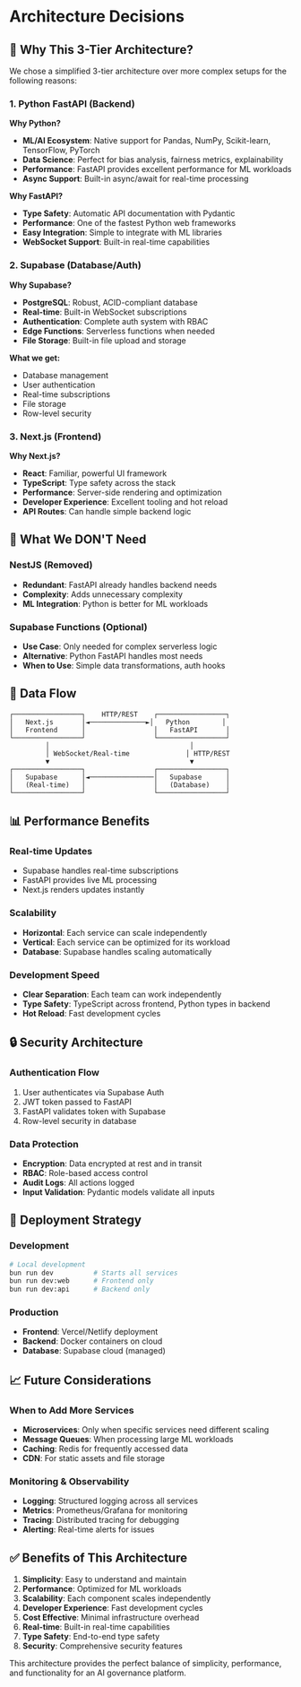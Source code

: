 # Architecture Decisions

## 🎯 **Why This 3-Tier Architecture?**

We chose a simplified 3-tier architecture over more complex setups for the following reasons:

### **1. Python FastAPI (Backend)**
**Why Python?**
- **ML/AI Ecosystem**: Native support for Pandas, NumPy, Scikit-learn, TensorFlow, PyTorch
- **Data Science**: Perfect for bias analysis, fairness metrics, explainability
- **Performance**: FastAPI provides excellent performance for ML workloads
- **Async Support**: Built-in async/await for real-time processing

**Why FastAPI?**
- **Type Safety**: Automatic API documentation with Pydantic
- **Performance**: One of the fastest Python web frameworks
- **Easy Integration**: Simple to integrate with ML libraries
- **WebSocket Support**: Built-in real-time capabilities

### **2. Supabase (Database/Auth)**
**Why Supabase?**
- **PostgreSQL**: Robust, ACID-compliant database
- **Real-time**: Built-in WebSocket subscriptions
- **Authentication**: Complete auth system with RBAC
- **Edge Functions**: Serverless functions when needed
- **File Storage**: Built-in file upload and storage

**What we get:**
- Database management
- User authentication
- Real-time subscriptions
- File storage
- Row-level security

### **3. Next.js (Frontend)**
**Why Next.js?**
- **React**: Familiar, powerful UI framework
- **TypeScript**: Type safety across the stack
- **Performance**: Server-side rendering and optimization
- **Developer Experience**: Excellent tooling and hot reload
- **API Routes**: Can handle simple backend logic

## 🚫 **What We DON'T Need**

### **NestJS (Removed)**
- **Redundant**: FastAPI already handles backend needs
- **Complexity**: Adds unnecessary complexity
- **ML Integration**: Python is better for ML workloads

### **Supabase Functions (Optional)**
- **Use Case**: Only needed for complex serverless logic
- **Alternative**: Python FastAPI handles most needs
- **When to Use**: Simple data transformations, auth hooks

## 🔄 **Data Flow**

```
┌─────────────────┐    HTTP/REST    ┌─────────────────┐
│   Next.js       │◄──────────────►│   Python        │
│   Frontend      │                 │   FastAPI       │
└─────────────────┘                 └─────────────────┘
         │                                   │
         │ WebSocket/Real-time              │ HTTP/REST
         ▼                                   ▼
┌─────────────────┐                 ┌─────────────────┐
│   Supabase      │◄────────────────│   Supabase      │
│   (Real-time)   │                 │   (Database)    │
└─────────────────┘                 └─────────────────┘
```

## 📊 **Performance Benefits**

### **Real-time Updates**
- Supabase handles real-time subscriptions
- FastAPI provides live ML processing
- Next.js renders updates instantly

### **Scalability**
- **Horizontal**: Each service can scale independently
- **Vertical**: Each service can be optimized for its workload
- **Database**: Supabase handles scaling automatically

### **Development Speed**
- **Clear Separation**: Each team can work independently
- **Type Safety**: TypeScript across frontend, Python types in backend
- **Hot Reload**: Fast development cycles

## 🔒 **Security Architecture**

### **Authentication Flow**
1. User authenticates via Supabase Auth
2. JWT token passed to FastAPI
3. FastAPI validates token with Supabase
4. Row-level security in database

### **Data Protection**
- **Encryption**: Data encrypted at rest and in transit
- **RBAC**: Role-based access control
- **Audit Logs**: All actions logged
- **Input Validation**: Pydantic models validate all inputs

## 🚀 **Deployment Strategy**

### **Development**
```bash
# Local development
bun run dev          # Starts all services
bun run dev:web      # Frontend only
bun run dev:api      # Backend only
```

### **Production**
- **Frontend**: Vercel/Netlify deployment
- **Backend**: Docker containers on cloud
- **Database**: Supabase cloud (managed)

## 📈 **Future Considerations**

### **When to Add More Services**
- **Microservices**: Only when specific services need different scaling
- **Message Queues**: When processing large ML workloads
- **Caching**: Redis for frequently accessed data
- **CDN**: For static assets and file storage

### **Monitoring & Observability**
- **Logging**: Structured logging across all services
- **Metrics**: Prometheus/Grafana for monitoring
- **Tracing**: Distributed tracing for debugging
- **Alerting**: Real-time alerts for issues

## ✅ **Benefits of This Architecture**

1. **Simplicity**: Easy to understand and maintain
2. **Performance**: Optimized for ML workloads
3. **Scalability**: Each component scales independently
4. **Developer Experience**: Fast development cycles
5. **Cost Effective**: Minimal infrastructure overhead
6. **Real-time**: Built-in real-time capabilities
7. **Type Safety**: End-to-end type safety
8. **Security**: Comprehensive security features

This architecture provides the perfect balance of simplicity, performance, and functionality for an AI governance platform. 